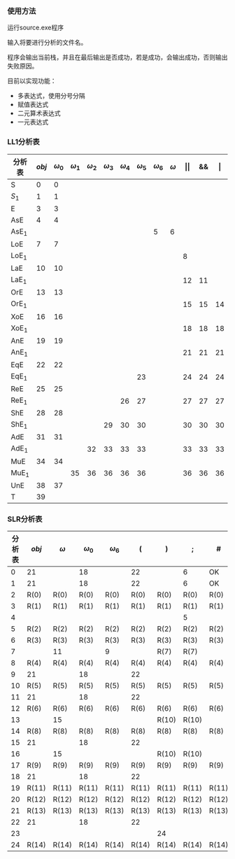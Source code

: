 ### 使用方法

运行source.exe程序

输入将要进行分析的文件名。

程序会输出当前栈，并且在最后输出是否成功，若是成功，会输出成功，否则输出失败原因。

目前以实现功能：

- 多表达式，使用分号分隔
- 赋值表达式
- 二元算术表达式
- 一元表达式

### LL1分析表

| 分析表         | $obj$ | $\omega_0$ | $\omega_1$ | $\omega_2$ | $\omega_3$ | $\omega_4$ | $\omega_5$ | $\omega_6$ | $\omega$ | \|\| | &&   | \|   | ^    | &    | (    | )    | ;    | #    |
| -------------- | ----- | ---------- | ---------- | ---------- | ---------- | ---------- | ---------- | ---------- | -------- | ---- | ---- | ---- | ---- | ---- | ---- | ---- | ---- | ---- |
| S              | 0     | 0          |            |            |            |            |            |            |          |      |      |      |      |      | 0    |      | 0    | 43   |
| $S_1$          | 1     | 1          |            |            |            |            |            |            |          |      |      |      |      |      | 1    |      | 1    | 2    |
| E              | 3     | 3          |            |            |            |            |            |            |          |      |      |      |      |      | 3    |      | 41   |      |
| AsE            | 4     | 4          |            |            |            |            |            |            |          |      |      |      |      |      | 4    |      |      |      |
| $\text{AsE}_1$ |       |            |            |            |            |            |            | 5          | 6        |      |      |      |      |      |      | 42   | 42   | 42   |
| LoE            | 7     | 7          |            |            |            |            |            |            |          |      |      |      |      |      | 7    |      |      |      |
| $\text{LoE}_1$ |       |            |            |            |            |            |            |            |          | 8    |      |      |      |      |      | 9    | 9    | 9    |
| LaE            | 10    | 10         |            |            |            |            |            |            |          |      |      |      |      |      | 10   |      |      |      |
| $\text{LaE}_1$ |       |            |            |            |            |            |            |            |          | 12   | 11   |      |      |      |      | 12   | 12   | 12   |
| OrE            | 13    | 13         |            |            |            |            |            |            |          |      |      |      |      |      | 13   |      |      |      |
| $\text{OrE}_1$ |       |            |            |            |            |            |            |            |          | 15   | 15   | 14   |      |      |      | 15   | 15   | 15   |
| XoE            | 16    | 16         |            |            |            |            |            |            |          |      |      |      |      |      | 16   |      |      |      |
| $\text{XoE}_1$ |       |            |            |            |            |            |            |            |          | 18   | 18   | 18   | 17   |      |      | 18   | 18   | 18   |
| AnE            | 19    | 19         |            |            |            |            |            |            |          |      |      |      |      |      | 19   |      |      |      |
| $\text{AnE}_1$ |       |            |            |            |            |            |            |            |          | 21   | 21   | 21   | 21   | 20   |      | 21   | 21   | 21   |
| EqE            | 22    | 22         |            |            |            |            |            |            |          |      |      |      |      |      | 22   |      |      |      |
| $\text{EqE}_1$ |       |            |            |            |            |            | 23         |            |          | 24   | 24   | 24   | 24   | 24   |      | 24   | 24   | 24   |
| ReE            | 25    | 25         |            |            |            |            |            |            |          |      |      |      |      |      | 25   |      |      |      |
| $\text{ReE}_1$ |       |            |            |            |            | 26         | 27         |            |          | 27   | 27   | 27   | 27   | 27   |      | 27   | 27   | 27   |
| ShE            | 28    | 28         |            |            |            |            |            |            |          |      |      |      |      |      | 28   |      |      |      |
| $\text{ShE}_1$ |       |            |            |            | 29         | 30         | 30         |            |          | 30   | 30   | 30   | 30   | 30   |      | 30   | 30   | 30   |
| AdE            | 31    | 31         |            |            |            |            |            |            |          |      |      |      |      |      | 31   |      |      |      |
| $\text{AdE}_1$ |       |            |            | 32         | 33         | 33         | 33         |            |          | 33   | 33   | 33   | 33   | 33   |      | 33   | 33   | 33   |
| MuE            | 34    | 34         |            |            |            |            |            |            |          |      |      |      |      |      | 34   |      |      |      |
| $\text{MuE}_1$ |       |            | 35         | 36         | 36         | 36         | 36         |            |          | 36   | 36   | 36   | 36   | 36   |      | 36   | 36   | 36   |
| UnE            | 38    | 37         |            |            |            |            |            |            |          |      |      |      |      |      | 38   |      |      |      |
| T              | 39    |            |            |            |            |            |            |            |          |      |      |      |      |      | 40   |      |      |      |

### SLR分析表

| 分析表 | $obj$ | $\omega$ | $\omega_0$ | $\omega_6$ | (     | )     | ;     | #     | S    | E    | AsE  | $AsE_1$ | OpE  | $OpE_1$ | UNE  | T    |
| ------ | ----- | -------- | ---------- | ---------- | ----- | ----- | ----- | ----- | ---- | ---- | ---- | ------- | ---- | ------- | ---- | ---- |
| 0      | 21    |          | 18         |            | 22    |       | 6     | OK    | 1    | 3    | 4    |         |      |         | 7    | 20   |
| 1      | 21    |          | 18         |            | 22    |       | 6     | OK    |      | 2    | 4    |         |      |         | 7    | 20   |
| 2      | R(0)  | R(0)     | R(0)       | R(0)       | R(0)  | R(0)  | R(0)  | R(0)  |      |      |      |         |      |         |      |      |
| 3      | R(1)  | R(1)     | R(1)       | R(1)       | R(1)  | R(1)  | R(1)  | R(1)  |      |      |      |         |      |         |      |      |
| 4      |       |          |            |            |       |       | 5     |       |      |      |      |         |      |         |      |      |
| 5      | R(2)  | R(2)     | R(2)       | R(2)       | R(2)  | R(2)  | R(2)  | R(2)  |      |      |      |         |      |         |      |      |
| 6      | R(3)  | R(3)     | R(3)       | R(3)       | R(3)  | R(3)  | R(3)  | R(3)  |      |      |      |         |      |         |      |      |
| 7      |       | 11       |            | 9          |       | R(7)  | R(7)  |       |      |      |      | 8       |      |         |      |      |
| 8      | R(4)  | R(4)     | R(4)       | R(4)       | R(4)  | R(4)  | R(4)  | R(4)  |      |      |      |         |      |         |      |      |
| 9      | 21    |          | 18         |            | 22    |       |       |       |      |      | 10   |         |      |         | 7    | 20   |
| 10     | R(5)  | R(5)     | R(5)       | R(5)       | R(5)  | R(5)  | R(5)  | R(5)  |      |      |      |         |      |         |      |      |
| 11     | 21    |          | 18         |            | 22    |       |       |       |      |      |      |         | 12   |         | 13   | 20   |
| 12     | R(6)  | R(6)     | R(6)       | R(6)       | R(6)  | R(6)  | R(6)  | R(6)  |      |      |      |         |      |         |      |      |
| 13     |       | 15       |            |            |       | R(10) | R(10) |       |      |      |      |         |      | 14      |      |      |
| 14     | R(8)  | R(8)     | R(8)       | R(8)       | R(8)  | R(8)  | R(8)  | R(8)  |      |      |      |         |      |         |      |      |
| 15     | 21    |          | 18         |            | 22    |       |       |       |      |      |      |         |      |         | 16   | 20   |
| 16     |       | 15       |            |            |       | R(10) | R(10) |       |      |      |      |         |      | 17      |      |      |
| 17     | R(9)  | R(9)     | R(9)       | R(9)       | R(9)  | R(9)  | R(9)  | R(9)  |      |      |      |         |      |         |      |      |
| 18     | 21    |          | 18         |            | 22    |       |       |       |      |      |      |         |      |         | 19   | 20   |
| 19     | R(11) | R(11)    | R(11)      | R(11)      | R(11) | R(11) | R(11) | R(11) |      |      |      |         |      |         |      |      |
| 20     | R(12) | R(12)    | R(12)      | R(12)      | R(12) | R(12) | R(12) | R(12) |      |      |      |         |      |         |      |      |
| 21     | R(13) | R(13)    | R(13)      | R(13)      | R(13) | R(13) | R(13) | R(13) |      |      |      |         |      |         |      |      |
| 22     | 21    |          | 18         |            | 22    |       |       |       |      |      | 23   |         |      |         | 7    | 20   |
| 23     |       |          |            |            |       | 24    |       |       |      |      |      |         |      |         |      |      |
| 24     | R(14) | R(14)    | R(14)      | R(14)      | R(14) | R(14) | R(14) | R(14) |      |      |      |         |      |         |      |      |
